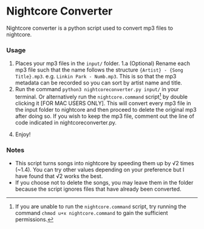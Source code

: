 # Nightcore Converter
Nightcore converter is a python script used to convert mp3 files to nightcore.

### Usage
1. Places your mp3 files in the `input/` folder.
1.a (Optional) Rename each mp3 file such that the name follows the structure `{Artist} - {Song Title}.mp3`. e.g. `Linkin Park - Numb.mp3`. This is so that the mp3 metadata can be recorded so you can sort by artist name and title.
2. Run the command `python3 nightcoreconverter.py input/` in your terminal. Or alternatively run the `nightcore.command` script[^1] by double clicking it [FOR MAC USERS ONLY]. This will convert every mp3 file in the input folder to nightcore and then proceed to delete the original mp3 after doing so. If you wish to keep the mp3 file, comment out the line of code indicated in nightcoreconverter.py. 

[^1]: If you are unable to run the `nightcore.command` script, try running the command `chmod u+x nightcore.command` to gain the sufficient permissions.
4. Enjoy!

### Notes
- This script turns songs into nightcore by speeding them up by √2 times (~1.4). You can try other values depending on your preference but I have found that √2 works the best.
- If you choose not to delete the songs, you may leave them in the folder because the script ignores files that have already been converted.
